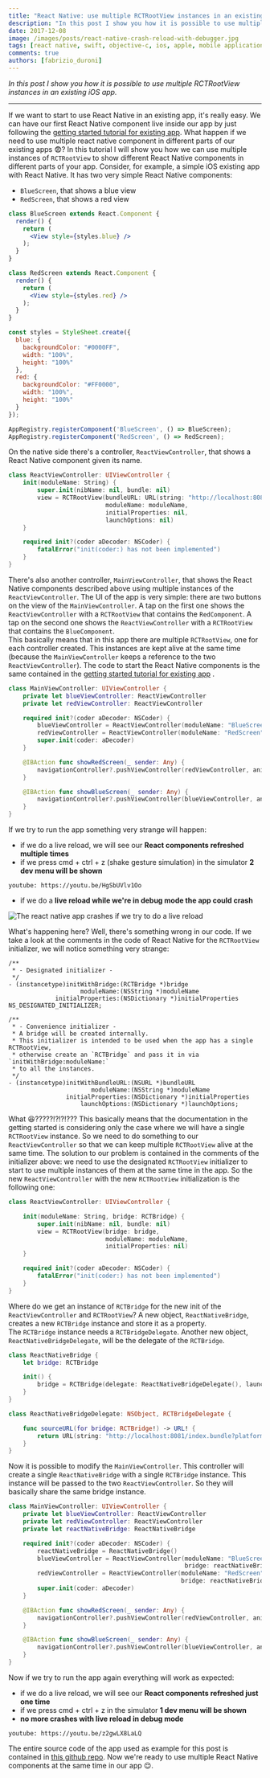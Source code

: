 ```yaml
---
title: "React Native: use multiple RCTRootView instances in an existing iOS app"
description: "In this post I show you how it is possible to use multiple RCTRootView instances in an existing iOS app."
date: 2017-12-08
image: /images/posts/react-native-crash-reload-with-debugger.jpg
tags: [react native, swift, objective-c, ios, apple, mobile application development, javascript]
comments: true
authors: [fabrizio_duroni]
---
```


*In this post I show you how it is possible to use multiple RCTRootView instances in an existing iOS app.*

---

If we want to start to use React Native in an existing app, it's really easy. We can have our first React Native
component live inside our app by just following
the [getting started tutorial for existing app](https://reactnative.dev/docs/integration-with-existing-apps/ "getting started tutorial for existing app"). 
What happen if we need to use multiple react native component in different parts of our existing apps :fearful:?
In this tutorial I will show you how we can use multiple instances of `RCTRootView` to show different React Native
components in different parts of your app. Consider, for example, a simple iOS existing app with React Native. It has
two very simple React Native components:

* `BlueScreen`, that shows a blue view
* `RedScreen`, that shows a red view

```jsx
class BlueScreen extends React.Component {
  render() {
    return (
      <View style={styles.blue} />
    );
  }
}

class RedScreen extends React.Component {
  render() {
    return (
      <View style={styles.red} />
    );
  }
}

const styles = StyleSheet.create({
  blue: {
    backgroundColor: "#0000FF",
    width: "100%",
    height: "100%"
  },
  red: {
    backgroundColor: "#FF0000",
    width: "100%",
    height: "100%"
  }
});

AppRegistry.registerComponent('BlueScreen', () => BlueScreen);
AppRegistry.registerComponent('RedScreen', () => RedScreen);
```

On the native side there's a controller, `ReactViewController`, that shows a React Native component given its name.

```swift
class ReactViewController: UIViewController {
    init(moduleName: String) {
        super.init(nibName: nil, bundle: nil)
        view = RCTRootView(bundleURL: URL(string: "http://localhost:8081/index.bundle?platform=ios"),
                           moduleName: moduleName,
                           initialProperties: nil,
                           launchOptions: nil)
    }

    required init?(coder aDecoder: NSCoder) {
        fatalError("init(coder:) has not been implemented")
    }
}
```

There's also another controller, `MainViewController`, that shows the React Native components described above using
multiple instances of the `ReactViewController`. The UI of the app is very simple: there are two buttons on the view of
the `MainViewController`. A tap on the first one shows the `ReactViewController` with a `RCTRootView` that contains
the `RedComponent`. A tap on the second one shows the `ReactViewController` with a `RCTRootView` that contains
the `BlueComponent`.  
This basically means that in this app there are multiple `RCTRootView`, one for each controller created. This instances
are kept alive at the same time (because the `MainViewController` keeps a reference to the two `ReactViewController`).
The code to start the React Native components is the same contained in
the [getting started tutorial for existing app](https://reactnative.dev/docs/integration-with-existing-apps/ "getting started tutorial for existing app")
.

```swift
class MainViewController: UIViewController {
    private let blueViewController: ReactViewController
    private let redViewController: ReactViewController

    required init?(coder aDecoder: NSCoder) {
        blueViewController = ReactViewController(moduleName: "BlueScreen")
        redViewController = ReactViewController(moduleName: "RedScreen")
        super.init(coder: aDecoder)
    }

    @IBAction func showRedScreen(_ sender: Any) {
        navigationController?.pushViewController(redViewController, animated: true)
    }

    @IBAction func showBlueScreen(_ sender: Any) {
        navigationController?.pushViewController(blueViewController, animated: true)
    }
}
```

If we try to run the app something very strange will happen:

* if we do a live reload, we will see our **React components refreshed multiple times**
* if we press cmd + ctrl + z (shake gesture simulation) in the simulator **2 dev menu will be shown**

`youtube: https://youtu.be/HgSbUVlv1Oo`

* if we do a **live reload while we're in debug mode the app could crash**

![The react native app crashes if we try to do a live reload](../images/posts/react-native-crash-reload-with-debugger.jpg)

What's happening here? Well, there's something wrong in our code. If we take a look at the comments in the code of React
Native for the `RCTRootView` initializer, we will notice something very strange:

```objective_c
/**
 * - Designated initializer -
 */
- (instancetype)initWithBridge:(RCTBridge *)bridge
                    moduleName:(NSString *)moduleName
             initialProperties:(NSDictionary *)initialProperties NS_DESIGNATED_INITIALIZER;

/**
 * - Convenience initializer -
 * A bridge will be created internally.
 * This initializer is intended to be used when the app has a single RCTRootView,
 * otherwise create an `RCTBridge` and pass it in via `initWithBridge:moduleName:`
 * to all the instances.
 */
- (instancetype)initWithBundleURL:(NSURL *)bundleURL
                       moduleName:(NSString *)moduleName
                initialProperties:(NSDictionary *)initialProperties
                    launchOptions:(NSDictionary *)launchOptions;
```

What :laughing:?????!?!?!??? This basically means that the documentation in the getting started is considering only the
case where we will have a single `RCTRootView` instance. So we need to do something to our `ReactViewController` so that
we can keep multiple `RCTRootView` alive at the same time. The solution to our problem is contained in the comments of
the initializer above: we need to use the designated `RCTRootView` initializer to start to use multiple instances of
them at the same time in the app. So the new `ReactViewController` with the new `RCTRootView` initialization is the
following one:

```swift
class ReactViewController: UIViewController {

    init(moduleName: String, bridge: RCTBridge) {
        super.init(nibName: nil, bundle: nil)
        view = RCTRootView(bridge: bridge,
                           moduleName: moduleName,
                           initialProperties: nil)
    }

    required init?(coder aDecoder: NSCoder) {
        fatalError("init(coder:) has not been implemented")
    }
}
```

Where do we get an instance of `RCTBridge` for the new init of the `ReactViewController` and `RCTRootView`? A new
object, `ReactNativeBridge`, creates a new `RCTBridge` instance and store it as a property.  
The `RCTBridge` instance needs a `RCTBridgeDelegate`. Another new object, `ReactNativeBridgeDelegate`, will be the
delegate of the `RCTBridge`.

```swift
class ReactNativeBridge {
    let bridge: RCTBridge

    init() {
        bridge = RCTBridge(delegate: ReactNativeBridgeDelegate(), launchOptions: nil)
    }
}

class ReactNativeBridgeDelegate: NSObject, RCTBridgeDelegate {

    func sourceURL(for bridge: RCTBridge!) -> URL! {
        return URL(string: "http://localhost:8081/index.bundle?platform=ios")
    }
}
```

Now it is possible to modify the `MainViewController`. This controller will create a single `ReactNativeBridge` with a
single `RCTBridge` instance. This instance will be passed to the two `ReactViewController`. So they will basically share
the same bridge instance.

```swift
class MainViewController: UIViewController {
    private let blueViewController: ReactViewController
    private let redViewController: ReactViewController
    private let reactNativeBridge: ReactNativeBridge

    required init?(coder aDecoder: NSCoder) {
        reactNativeBridge = ReactNativeBridge()
        blueViewController = ReactViewController(moduleName: "BlueScreen",
                                                 bridge: reactNativeBridge.bridge)
        redViewController = ReactViewController(moduleName: "RedScreen",
                                                bridge: reactNativeBridge.bridge)
        super.init(coder: aDecoder)
    }

    @IBAction func showRedScreen(_ sender: Any) {
        navigationController?.pushViewController(redViewController, animated: true)
    }

    @IBAction func showBlueScreen(_ sender: Any) {
        navigationController?.pushViewController(blueViewController, animated: true)
    }
}
```

Now if we try to run the app again everything will work as expected:

* if we do a live reload, we will see our **React components refreshed just one time**
* if we press cmd + ctrl + z in the simulator **1 dev menu will be shown**
* **no more crashes with live reload in debug mode**

`youtube: https://youtu.be/z2gwLX8LaLQ`

The entire source code of the app used as example for this post is contained in [this github repo](https://github.com/chicio/React-Native-Multiple-RCTRootView "React native multiple RCTRootView").
Now we're ready to use multiple React Native components at the same time in our app :relieved:.
